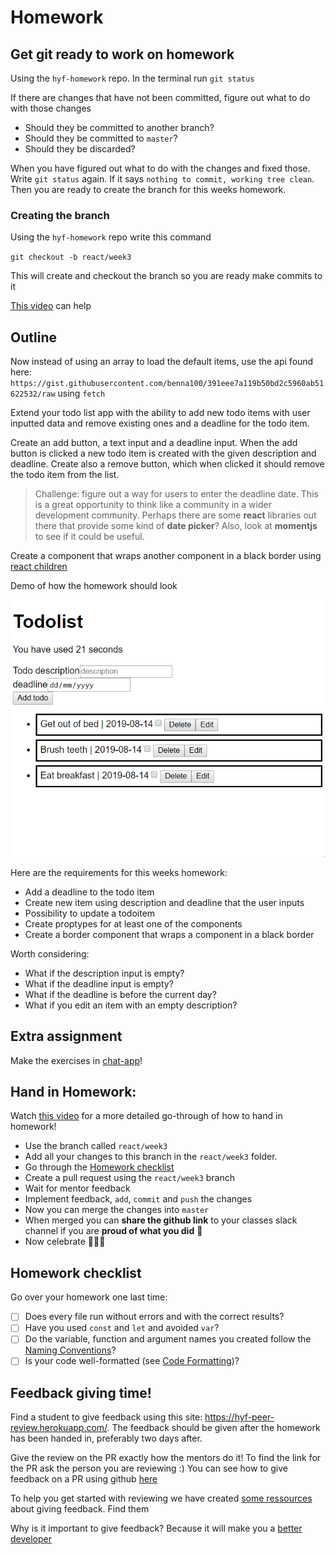# Homework

## Get git ready to work on homework

Using the `hyf-homework` repo. In the terminal run `git status`

If there are changes that have not been committed, figure out what to do with those changes
- Should they be committed to another branch?
- Should they be committed to `master`?
- Should they be discarded?

When you have figured out what to do with the changes and fixed those. Write `git status` again. If it says `nothing to commit, working tree clean`. Then you are ready to create the branch for this weeks homework.

### Creating the branch
Using the `hyf-homework` repo write this command

`git checkout -b react/week3`

This will create and checkout the branch so you are ready make commits to it

[This video](https://www.youtube.com/watch?v=feyBVDhFQuk) can help

## Outline

Now instead of using an array to load the default items, use the api found here: `https://gist.githubusercontent.com/benna100/391eee7a119b50bd2c5960ab51622532/raw` using `fetch`

Extend your todo list app with the ability to add new todo items with user inputted data and remove existing ones and a deadline for the todo item.

Create an add button, a text input and a deadline input. When the add button is clicked a new todo item is created with the given
description and deadline. Create also a remove button, which when clicked it should remove the todo item from the list.

> Challenge: figure out a way for users to enter the deadline date. This is a great opportunity to think like a community in a wider development community. Perhaps there are some **react** libraries out there that provide some kind of **date picker**? Also, look at **momentjs** to see if it could be useful.

Create a component that wraps another component in a black border using [react children](https://medium.com/javascript-in-plain-english/how-to-use-props-children-in-react-7d6ab5836c9d)

Demo of how the homework should look

![todolist](assets/todolist.gif)

Here are the requirements for this weeks homework:
- Add a deadline to the todo item
- Create new item using description and deadline that the user inputs
- Possibility to update a todoitem
- Create proptypes for at least one of the components
- Create a border component that wraps a component in a black border

Worth considering:
- What if the description input is empty?
- What if the deadline input is empty?
- What if the deadline is before the current day?
- What if you edit an item with an empty description?

## Extra assignment

Make the exercises in [chat-app](https://github.com/HackYourFuture-CPH/React/tree/master/examples/chat-app)! 

## Hand in Homework:

Watch [this video](https://www.youtube.com/watch?v=feyBVDhFQuk) for a more detailed go-through of how to hand in homework!

- Use the branch called `react/week3` 
- Add all your changes to this branch in the `react/week3` folder. 
- Go through the [Homework checklist](#homework-checklist)
- Create a pull request using the `react/week3` branch
- Wait for mentor feedback
- Implement feedback, `add`, `commit` and `push` the changes
- Now you can merge the changes into `master`
- When merged you can **share the github link** to your classes slack channel if you are **proud of what you did** 💪
- Now celebrate 🎉🎉🎉

## Homework checklist
Go over your homework one last time:

- [ ] Does every file run without errors and with the correct results?
- [ ] Have you used `const` and `let` and avoided `var`?
- [ ] Do the variable, function and argument names you created follow the [Naming Conventions](https://github.com/HackYourFuture/fundamentals/blob/master/fundamentals/naming_conventions.md)?
- [ ] Is your code well-formatted (see [Code Formatting](https://github.com/HackYourFuture/fundamentals/blob/master/fundamentals/naming_conventions.md))?

## Feedback giving time!
Find a student to give feedback using this site: https://hyf-peer-review.herokuapp.com/. The feedback should be given after the homework has been handed in, preferably two days after. 

Give the review on the PR exactly how the mentors do it! To find the link for the PR ask the person you are reviewing :) You can see how to give feedback on a PR using github [here](https://docs.github.com/en/github/collaborating-with-issues-and-pull-requests/commenting-on-a-pull-request)

To help you get started with reviewing we have created [some ressources](https://github.com/HackYourFuture-CPH/curriculum/tree/master/review) about giving feedback. Find them 

Why is it important to give feedback? Because it will make you a [better](https://www.brightspot.com/blog/developer-life-5-reasons-why-the-code-review-process-is-critical-for-developers) [developer](https://www.sitepoint.com/the-importance-of-code-reviews/)
